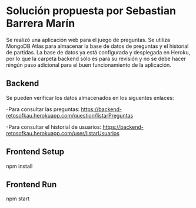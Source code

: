 # Solución propuesta por Sebastian Barrera Marín

Se realizó una aplicación web para el juego de preguntas.
Se utiliza MongoDB Atlas para almacenar la base de datos 
de preguntas y el historial de partidas.
La base de datos ya está configurada y desplegada en Heroku, 
por lo que la carpeta backend sólo es para su revisión y no se 
debe hacer ningún paso adicional para el buen funcionamiento de
la aplicación.

## Backend
Se pueden verificar los datos almacenados en los siguentes 
enlaces:

-Para consultar las preguntas:
https://backend-retosofkau.herokuapp.com/question/listarPreguntas

-Para consultar el historial de usuarios:
https://backend-retosofkau.herokuapp.com/user/listarUsuarios

## Frontend Setup

npm install

## Frontend Run

npm start

